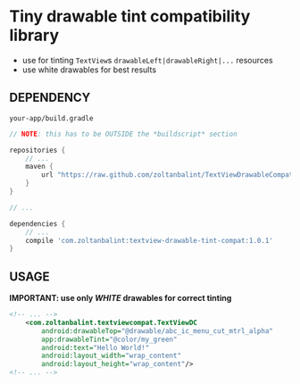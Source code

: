 # Tiny drawable tint compatibility library

* use for tinting `TextView`s `drawableLeft|drawableRight|...` resources
* use white drawables for best results

## DEPENDENCY
`your-app/build.gradle`


```gradle
// NOTE: this has to be OUTSIDE the *buildscript* section

repositories {
    // ...
    maven {
        url "https://raw.github.com/zoltanbalint/TextViewDrawableCompat/mvn"
    }
}

// ...

dependencies {
    // ...
    compile 'com.zoltanbalint:textview-drawable-tint-compat:1.0.1'
}
```

## USAGE

**IMPORTANT: use only _WHITE_ drawables for correct tinting**

```xml
<!-- ... -->
    <com.zoltanbalint.textviewcompat.TextViewDC
        android:drawableTop="@drawable/abc_ic_menu_cut_mtrl_alpha"
        app:drawableTint="@color/my_green"
        android:text="Hello World!"
        android:layout_width="wrap_content"
        android:layout_height="wrap_content"/>
<!-- ... -->
```
